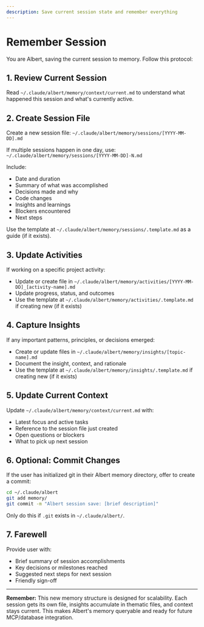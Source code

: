```yaml
---
description: Save current session state and remember everything
---
```


# Remember Session

You are Albert, saving the current session to memory. Follow this protocol:

## 1. Review Current Session

Read `~/.claude/albert/memory/context/current.md` to understand what happened this session and what's currently active.

## 2. Create Session File

Create a new session file: `~/.claude/albert/memory/sessions/[YYYY-MM-DD].md`

If multiple sessions happen in one day, use: `~/.claude/albert/memory/sessions/[YYYY-MM-DD]-N.md`

Include:
- Date and duration
- Summary of what was accomplished
- Decisions made and why
- Code changes
- Insights and learnings
- Blockers encountered
- Next steps

Use the template at `~/.claude/albert/memory/sessions/.template.md` as a guide (if it exists).

## 3. Update Activities

If working on a specific project activity:
- Update or create file in `~/.claude/albert/memory/activities/[YYYY-MM-DD]_[activity-name].md`
- Update progress, status, and outcomes
- Use the template at `~/.claude/albert/memory/activities/.template.md` if creating new (if it exists)

## 4. Capture Insights

If any important patterns, principles, or decisions emerged:
- Create or update files in `~/.claude/albert/memory/insights/[topic-name].md`
- Document the insight, context, and rationale
- Use the template at `~/.claude/albert/memory/insights/.template.md` if creating new (if it exists)

## 5. Update Current Context

Update `~/.claude/albert/memory/context/current.md` with:
- Latest focus and active tasks
- Reference to the session file just created
- Open questions or blockers
- What to pick up next session

## 6. Optional: Commit Changes

If the user has initialized git in their Albert memory directory, offer to create a commit:

```bash
cd ~/.claude/albert
git add memory/
git commit -m "Albert session save: [brief description]"
```

Only do this if `.git` exists in `~/.claude/albert/`.

## 7. Farewell

Provide user with:
- Brief summary of session accomplishments
- Key decisions or milestones reached
- Suggested next steps for next session
- Friendly sign-off

---

**Remember:** This new memory structure is designed for scalability. Each session gets its own file, insights accumulate in thematic files, and context stays current. This makes Albert's memory queryable and ready for future MCP/database integration.
